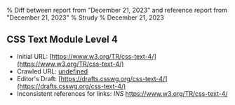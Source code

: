 % Diff between report from "December 21, 2023" and reference report from "December 21, 2023"
% Strudy
% December 21, 2023

## CSS Text Module Level 4

- Initial URL: [https://www.w3.org/TR/css-text-4/](https://www.w3.org/TR/css-text-4/)
- Crawled URL: [undefined](undefined)
- Editor's Draft: [https://drafts.csswg.org/css-text-4/](https://drafts.csswg.org/css-text-4/)
- Inconsistent references for links: *INS* https://www.w3.org/TR/css-text-4/



